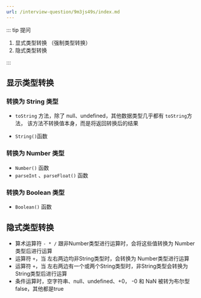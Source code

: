 ```yaml
---
url: /interview-question/9m3js49s/index.md
---
```

::: tip 提问

1. 显式类型转换 （强制类型转换）
2. 隐式类型转换

:::

## 显示类型转换

### 转换为 String 类型

* `toString` 方法，除了 null、undefined，其他数据类型几乎都有 `toString`方法，
  该方法不转换值本身，而是将返回转换后的结果

* `String()`函数

### 转换为 Number 类型

* `Number()` 函数
* `parseInt` 、`parseFloat()` 函数

### 转换为 Boolean 类型

* `Boolean()` 函数

## 隐式类型转换

* 算术运算符 `- * /` 跟非Number类型进行运算时，会将这些值转换为 Number类型后进行运算
* 运算符 `+`，当 左右两边均非String类型时，会转换为 Number类型进行运算
* 运算符 `+`，当 左右两边有一个或两个String类型时，非String类型会转换为String类型后进行运算
* 条件运算时，空字符串、null、undefined、+0， -0 和 NaN 被转为布尔型 false，其他都是true
